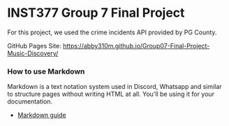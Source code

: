 # INST377 Group 7 Final Project
For this project, we used the crime incidents API provided by PG County.

GitHub Pages Site: https://abby310m.github.io/Group07-Final-Project-Music-Discovery/

### How to use Markdown
Markdown is a text notation system used in Discord, Whatsapp and similar to structure pages without writing HTML at all. You'll be using it for your documentation.
* [Markdown guide](https://www.markdownguide.org/cheat-sheet/)


